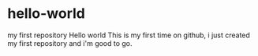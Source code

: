 # hello-world
my first repository
Hello world
This is my first time on github, i just created my first repository and i'm good to go.
